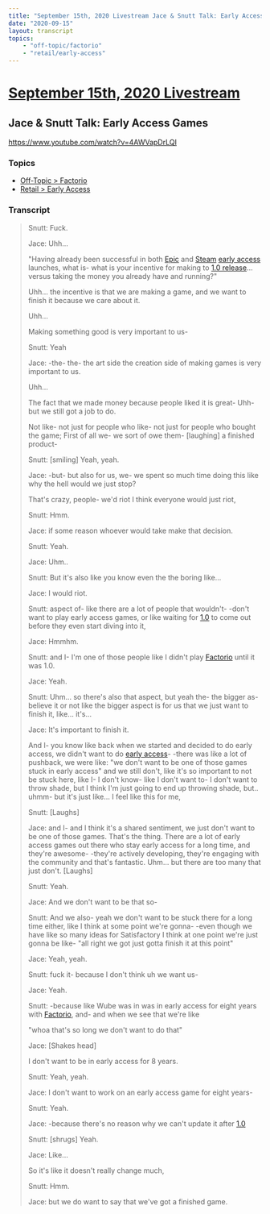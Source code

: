 ```yaml
---
title: "September 15th, 2020 Livestream Jace & Snutt Talk: Early Access Games"
date: "2020-09-15"
layout: transcript
topics:
    - "off-topic/factorio"
    - "retail/early-access"
---
```

# [September 15th, 2020 Livestream](../2020-09-15.md)
## Jace & Snutt Talk: Early Access Games
https://www.youtube.com/watch?v=4AWVapDrLQI

### Topics
* [Off-Topic > Factorio](../topics/off-topic/factorio.md)
* [Retail > Early Access](../topics/retail/early-access.md)

### Transcript

> Snutt: Fuck.
>
> Jace: Uhh...
>
> "Having already been successful in both [Epic](../topics/retail/epic-store.md) and [Steam](../topics/retail/steam-store/steam-release.md) [early access](../topics/retail/early-access.md) launches, what is- what is your incentive for making to [1.0 release](../topics/satisfactory-updates/pending/satisfactory-1-0.md)... versus taking the money you already have and running?"
>
> Uhh... the incentive is that we are making a game, and we want to finish it because we care about it.
>
> Uhh...
>
> Making something good is very important to us-
>
> Snutt: Yeah
>
> Jace: -the- the- the art side the creation side of making games is very important to us.
>
> Uhh...
>
> The fact that we made money because people liked it is great- Uhh- but we still got a job to do.
>
> Not like- not just for people who like- not just for people who bought the game; First of all we- we sort of owe them- [laughing] a finished product-
>
> Snutt: [smiling] Yeah, yeah.
>
> Jace: -but- but also for us, we- we spent so much time doing this like why the hell would we just stop?
>
> That's crazy, people- we'd riot I think everyone would just riot,
>
> Snutt: Hmm.
>
> Jace: if some reason whoever would take make that decision.
>
> Snutt: Yeah.
>
> Jace: Uhm..
>
> Snutt: But it's also like you know even the the boring like...
>
> Jace: I would riot.
>
> Snutt: aspect of- like there are a lot of people that wouldn't- -don't want to play early access games, or like waiting for [1.0](../topics/satisfactory-updates/pending/satisfactory-1-0.md) to come out before they even start diving into it,
>
> Jace: Hmmhm.
>
> Snutt: and I- I'm one of those people like I didn't play [Factorio](../topics/off-topic/factorio.md) until it was 1.0.
>
> Jace: Yeah.
>
> Snutt: Uhm... so there's also that aspect, but yeah the- the bigger as- believe it or not like the bigger aspect is for us that we just want to finish it, like... it's...
>
> Jace: It's important to finish it.
>
> And I- you know like back when we started and decided to do early access, we didn't want to do [early access](../topics/retail/early-access.md)- -there was like a lot of pushback, we were like: "we don't want to be one of those games stuck in early access" and we still don't, like it's so important to not be stuck here, like I- I don't know- like I don't want to- I don't want to throw shade, but I think I'm just going to end up throwing shade, but.. uhmm- but it's just like... I feel like this for me,
>
> Snutt: [Laughs]
>
> Jace: and I- and I think it's a shared sentiment, we just don't want to be one of those games. That's the thing. There are a lot of early access games out there who stay early access for a long time, and they're awesome- -they're actively developing, they're engaging with the community and that's fantastic. Uhm... but there are too many that just don't. [Laughs]
>
> Snutt: Yeah.
>
> Jace: And we don't want to be that so-
>
> Snutt: And we also- yeah we don't want to be stuck there for a long time either, like I think at some point we're gonna- -even though we have like so many ideas for Satisfactory I think at one point we're just gonna be like- "all right we got just gotta finish it at this point"
>
> Jace: Yeah, yeah.
>
> Snutt: fuck it- because I don't think uh we want us-
>
> Jace: Yeah.
>
> Snutt: -because like Wube was in was in early access for eight years with [Factorio](../topics/off-topic/factorio.md), and- and when we see that we're like
>
> "whoa that's so long we don't want to do that"
>
> Jace: [Shakes head]
>
> I don't want to be in early access for 8 years.
>
> Snutt: Yeah, yeah.
>
> Jace: I don't want to work on an early access game for eight years-
>
> Snutt: Yeah.
>
> Jace: -because there's no reason why we can't update it after [1.0](../topics/satisfactory-updates/pending/satisfactory-1-0.md)
>
> Snutt: [shrugs] Yeah.
>
> Jace: Like...
>
> So it's like it doesn't really change much,
>
> Snutt: Hmm.
>
> Jace: but we do want to say that we've got a finished game.

